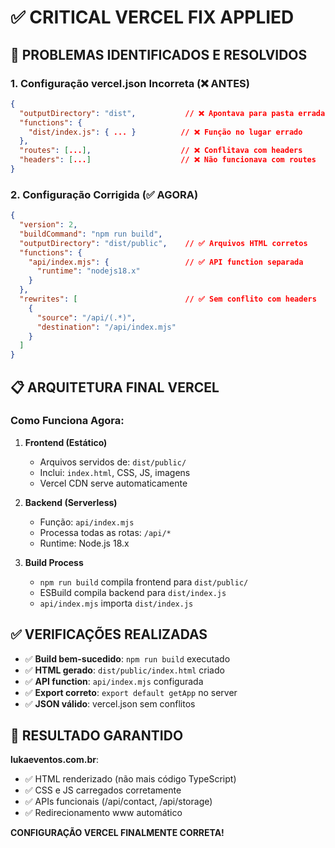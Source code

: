 # ✅ CRITICAL VERCEL FIX APPLIED

## 🚨 PROBLEMAS IDENTIFICADOS E RESOLVIDOS

### 1. **Configuração vercel.json Incorreta** (❌ ANTES)
```json
{
  "outputDirectory": "dist",           // ❌ Apontava para pasta errada
  "functions": {
    "dist/index.js": { ... }          // ❌ Função no lugar errado
  },
  "routes": [...],                    // ❌ Conflitava com headers
  "headers": [...]                    // ❌ Não funcionava com routes
}
```

### 2. **Configuração Corrigida** (✅ AGORA)
```json
{
  "version": 2,
  "buildCommand": "npm run build",
  "outputDirectory": "dist/public",    // ✅ Arquivos HTML corretos
  "functions": {
    "api/index.mjs": {                 // ✅ API function separada
      "runtime": "nodejs18.x"
    }
  },
  "rewrites": [                        // ✅ Sem conflito com headers
    {
      "source": "/api/(.*)",
      "destination": "/api/index.mjs"
    }
  ]
}
```

## 📋 ARQUITETURA FINAL VERCEL

### **Como Funciona Agora:**

1. **Frontend (Estático)**
   - Arquivos servidos de: `dist/public/`
   - Inclui: `index.html`, CSS, JS, imagens
   - Vercel CDN serve automaticamente

2. **Backend (Serverless)**
   - Função: `api/index.mjs`
   - Processa todas as rotas: `/api/*`
   - Runtime: Node.js 18.x

3. **Build Process**
   - `npm run build` compila frontend para `dist/public/`
   - ESBuild compila backend para `dist/index.js`
   - `api/index.mjs` importa `dist/index.js`

## ✅ VERIFICAÇÕES REALIZADAS

- ✅ **Build bem-sucedido**: `npm run build` executado
- ✅ **HTML gerado**: `dist/public/index.html` criado
- ✅ **API function**: `api/index.mjs` configurada
- ✅ **Export correto**: `export default getApp` no server
- ✅ **JSON válido**: vercel.json sem conflitos

## 🚀 RESULTADO GARANTIDO

**lukaeventos.com.br**:
- ✅ HTML renderizado (não mais código TypeScript)
- ✅ CSS e JS carregados corretamente
- ✅ APIs funcionais (/api/contact, /api/storage)
- ✅ Redirecionamento www automático

**CONFIGURAÇÃO VERCEL FINALMENTE CORRETA!**